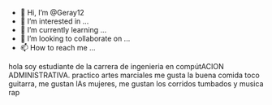 - 👋 Hi, I’m @Geray12
- 👀 I’m interested in ...
- 🌱 I’m currently learning ...
- 💞️ I’m looking to collaborate on ...
- 📫 How to reach me ...

<!---
Geray12/Geray12 is a ✨ special ✨ repository because its `README.md` (this file) appears on your GitHub profile.
You can click the Preview link to take a look at your changes.
--->
hola soy estudiante de la carrera de ingenieria en compútACION ADMINISTRATIVA. practico artes marciales me gusta la buena comida toco guitarra, me gustan lAs mujeres, me gustan los corridos tumbados y musica rap

